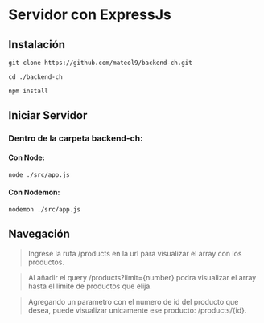 # Servidor con ExpressJs

## Instalación

    git clone https://github.com/mateol9/backend-ch.git

    cd ./backend-ch

    npm install

## Iniciar Servidor

### Dentro de la carpeta backend-ch:

#### Con Node:

    node ./src/app.js

#### Con Nodemon:

    nodemon ./src/app.js

## Navegación

> Ingrese la ruta /products en la url para visualizar el array con los productos.

> Al añadir el query /products?limit={number} podra visualizar el array hasta el limite de productos que elija.

> Agregando un parametro con el numero de id del producto que desea, puede visualizar unicamente ese producto: /products/{id}.
